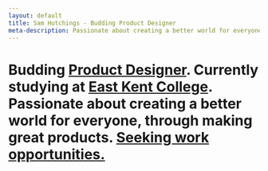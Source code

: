 ```yaml
---
layout: default
title: Sam Hutchings - Budding Product Designer
meta-description: Passionate about creating a better world for everyone, through making great products. Open to opportunities.
---
```


<div class="container-fluid remove-all-margin remove-all-padding">
  <div class="row d-flex align-items-center justify-content-center flex-column">
    <div class="col">
      <div class="card homeCard">
        <div class="card-body">
          <h1 class="card-title">Budding <a href="http://www.samhutchings.co/designer">Product Designer</a>. Currently studying at <a href="https://eastkent.ac.uk/course/art-and-creative-design-level-3">East Kent College</a>. Passionate about creating a better world for everyone, through making great products. <a href="mailto:hi@samhutchings.co?subject=I'd love to work with you">Seeking work opportunities.</a></h1>
        </div>
      </div>
    </div>
  </div>
</div>

